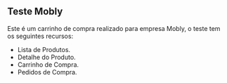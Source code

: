 ## Teste Mobly

Este é um carrinho de compra realizado para empresa Mobly, o teste tem os seguintes recursos:

- Lista de Produtos.
- Detalhe do Produto.
- Carrinho de Compra.
- Pedidos de Compra.
